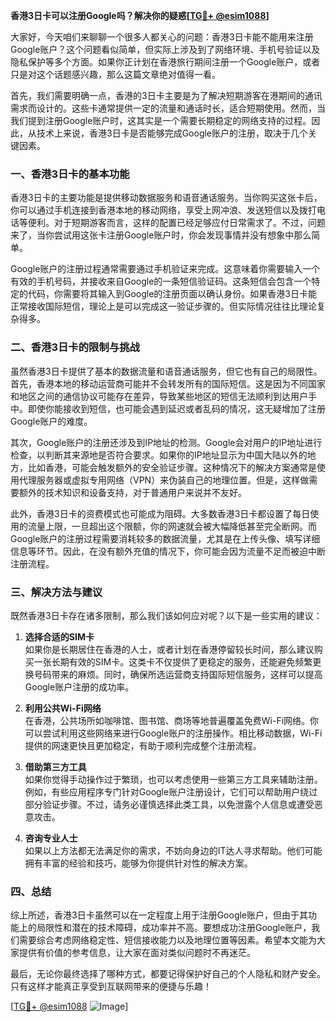 **香港3日卡可以注册Google吗？解决你的疑惑[[TG💪+ @esim1088](https://t.me/s/esim1088)]**

大家好，今天咱们来聊聊一个很多人都关心的问题：香港3日卡能不能用来注册Google账户？这个问题看似简单，但实际上涉及到了网络环境、手机号验证以及隐私保护等多个方面。如果你正计划在香港旅行期间注册一个Google账户，或者只是对这个话题感兴趣，那么这篇文章绝对值得一看。

首先，我们需要明确一点，香港的3日卡主要是为了解决短期游客在港期间的通讯需求而设计的。这些卡通常提供一定的流量和通话时长，适合短期使用。然而，当我们提到注册Google账户时，这其实是一个需要长期稳定的网络支持的过程。因此，从技术上来说，香港3日卡是否能够完成Google账户的注册，取决于几个关键因素。

### 一、香港3日卡的基本功能

香港3日卡的主要功能是提供移动数据服务和语音通话服务。当你购买这张卡后，你可以通过手机连接到香港本地的移动网络，享受上网冲浪、发送短信以及拨打电话等便利。对于短期游客而言，这样的配置已经足够应付日常需求了。不过，问题来了，当你尝试用这张卡注册Google账户时，你会发现事情并没有想象中那么简单。

Google账户的注册过程通常需要通过手机验证来完成。这意味着你需要输入一个有效的手机号码，并接收来自Google的一条短信验证码。这条短信会包含一个特定的代码，你需要将其输入到Google的注册页面以确认身份。如果香港3日卡能正常接收国际短信，理论上是可以完成这一验证步骤的。但实际情况往往比理论复杂得多。

### 二、香港3日卡的限制与挑战

虽然香港3日卡提供了基本的数据流量和语音通话服务，但它也有自己的局限性。首先，香港本地的移动运营商可能并不会转发所有的国际短信。这是因为不同国家和地区之间的通信协议可能存在差异，导致某些地区的短信无法顺利到达用户手中。即使你能接收到短信，也可能会遇到延迟或者乱码的情况，这无疑增加了注册Google账户的难度。

其次，Google账户的注册还涉及到IP地址的检测。Google会对用户的IP地址进行检查，以判断其来源地是否符合要求。如果你的IP地址显示为中国大陆以外的地方，比如香港，可能会触发额外的安全验证步骤。这种情况下的解决方案通常是使用代理服务器或虚拟专用网络（VPN）来伪装自己的地理位置。但是，这样做需要额外的技术知识和设备支持，对于普通用户来说并不友好。

此外，香港3日卡的资费模式也可能成为阻碍。大多数香港3日卡都设置了每日使用的流量上限，一旦超出这个限额，你的网速就会被大幅降低甚至完全断网。而Google账户的注册过程需要消耗较多的数据流量，尤其是在上传头像、填写详细信息等环节。因此，在没有额外充值的情况下，你可能会因为流量不足而被迫中断注册流程。

### 三、解决方法与建议

既然香港3日卡存在诸多限制，那么我们该如何应对呢？以下是一些实用的建议：

1. **选择合适的SIM卡**  
   如果你是长期居住在香港的人士，或者计划在香港停留较长时间，那么建议购买一张长期有效的SIM卡。这类卡不仅提供了更稳定的服务，还能避免频繁更换号码带来的麻烦。同时，确保所选运营商支持国际短信服务，这样可以提高Google账户注册的成功率。

2. **利用公共Wi-Fi网络**  
   在香港，公共场所如咖啡馆、图书馆、商场等地普遍覆盖免费Wi-Fi网络。你可以尝试利用这些网络来进行Google账户的注册操作。相比移动数据，Wi-Fi提供的网速更快且更加稳定，有助于顺利完成整个注册流程。

3. **借助第三方工具**  
   如果你觉得手动操作过于繁琐，也可以考虑使用一些第三方工具来辅助注册。例如，有些应用程序专门针对Google账户注册设计，它们可以帮助用户绕过部分验证步骤。不过，请务必谨慎选择此类工具，以免泄露个人信息或遭受恶意攻击。

4. **咨询专业人士**  
   如果以上方法都无法满足你的需求，不妨向身边的IT达人寻求帮助。他们可能拥有丰富的经验和技巧，能够为你提供针对性的解决方案。

### 四、总结

综上所述，香港3日卡虽然可以在一定程度上用于注册Google账户，但由于其功能上的局限性和潜在的技术障碍，成功率并不高。要想成功注册Google账户，我们需要综合考虑网络稳定性、短信接收能力以及地理位置等因素。希望本文能为大家提供有价值的参考信息，让大家在面对类似问题时不再迷茫。

最后，无论你最终选择了哪种方式，都要记得保护好自己的个人隐私和财产安全。只有这样才能真正享受到互联网带来的便捷与乐趣！

[[TG💪+ @esim1088](https://t.me/s/esim1088) ![Image](https://i.postimg.cc/4NQfJmqS/Snipaste-2025-05-13-00-14-12.png)]